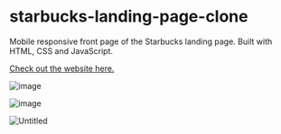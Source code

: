 # starbucks-landing-page-clone

Mobile responsive front page of the Starbucks landing page. Built with HTML, CSS and JavaScript.

[Check out the website here.](https://dmitryvelichko.github.io/starbucks-landing-page-clone/)

![image](https://user-images.githubusercontent.com/42185328/116654061-11dd4d00-a991-11eb-9155-b20d82c3062f.png)

![image](https://user-images.githubusercontent.com/42185328/116654084-1f92d280-a991-11eb-8780-1fbe6e541843.png)

![Untitled](https://user-images.githubusercontent.com/42185328/116654293-844e2d00-a991-11eb-8d94-4edf030b7524.png)

